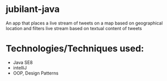 # jubilant-java
An app that places a live stream of tweets on a map based on geographical location and filters live stream based on textual content of tweets


# Technologies/Techniques used:
- Java SE8
- intelliJ
- OOP, Design Patterns

